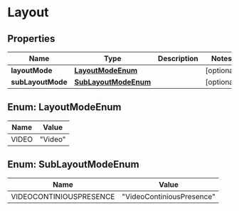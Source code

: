 
# Layout

## Properties
Name | Type | Description | Notes
------------ | ------------- | ------------- | -------------
**layoutMode** | [**LayoutModeEnum**](#LayoutModeEnum) |  |  [optional]
**subLayoutMode** | [**SubLayoutModeEnum**](#SubLayoutModeEnum) |  |  [optional]


<a name="LayoutModeEnum"></a>
## Enum: LayoutModeEnum
Name | Value
---- | -----
VIDEO | &quot;Video&quot;


<a name="SubLayoutModeEnum"></a>
## Enum: SubLayoutModeEnum
Name | Value
---- | -----
VIDEOCONTINIOUSPRESENCE | &quot;VideoContiniousPresence&quot;



